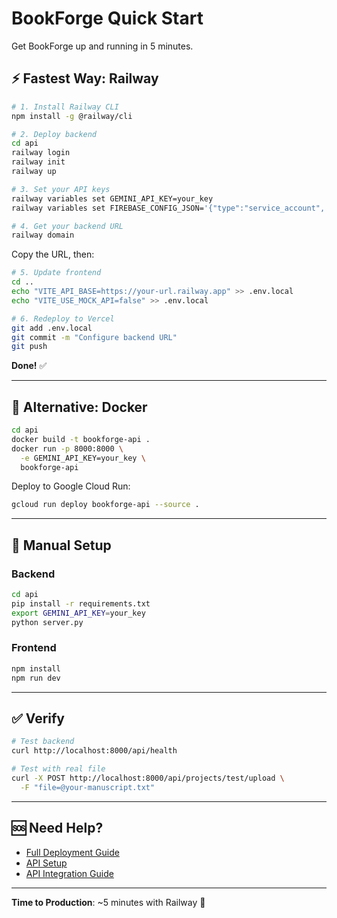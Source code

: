 # BookForge Quick Start

Get BookForge up and running in 5 minutes.

## ⚡ Fastest Way: Railway

```bash
# 1. Install Railway CLI
npm install -g @railway/cli

# 2. Deploy backend
cd api
railway login
railway init
railway up

# 3. Set your API keys
railway variables set GEMINI_API_KEY=your_key
railway variables set FIREBASE_CONFIG_JSON='{"type":"service_account",...}'

# 4. Get your backend URL
railway domain
```

Copy the URL, then:

```bash
# 5. Update frontend
cd ..
echo "VITE_API_BASE=https://your-url.railway.app" >> .env.local
echo "VITE_USE_MOCK_API=false" >> .env.local

# 6. Redeploy to Vercel
git add .env.local
git commit -m "Configure backend URL"
git push
```

**Done!** ✅

---

## 🐳 Alternative: Docker

```bash
cd api
docker build -t bookforge-api .
docker run -p 8000:8000 \
  -e GEMINI_API_KEY=your_key \
  bookforge-api
```

Deploy to Google Cloud Run:
```bash
gcloud run deploy bookforge-api --source .
```

---

## 🔧 Manual Setup

### Backend
```bash
cd api
pip install -r requirements.txt
export GEMINI_API_KEY=your_key
python server.py
```

### Frontend
```bash
npm install
npm run dev
```

---

## ✅ Verify

```bash
# Test backend
curl http://localhost:8000/api/health

# Test with real file
curl -X POST http://localhost:8000/api/projects/test/upload \
  -F "file=@your-manuscript.txt"
```

---

## 🆘 Need Help?

- [Full Deployment Guide](DEPLOYMENT_GUIDE.md)
- [API Setup](api/ENV_SETUP.md)
- [API Integration Guide](api/API_INTEGRATION_GUIDE.md)

---

**Time to Production**: ~5 minutes with Railway 🚀

